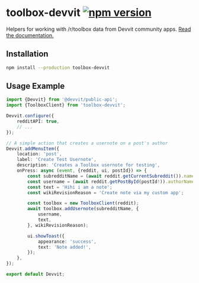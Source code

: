 # toolbox-devvit [![npm version](https://img.shields.io/npm/v/toolbox-devvit.svg)](https://www.npmjs.com/package/toolbox-devvit)

Helpers for working with /r/toolbox data from Devvit community apps. [Read the documentation.](https://toolbox-team.github.io/toolbox-devvit/)

## Installation

```bash
npm install --production toolbox-devvit
```

## Usage Example

```ts
import {Devvit} from '@devvit/public-api';
import {ToolboxClient} from 'toolbox-devvit';

Devvit.configure({
	redditAPI: true,
	// ...
});

// A simple action that creates a usernote on a post's author
Devvit.addMenuItem({
	location: 'post',
	label: 'Create Test Usernote',
	description: 'Creates a Toolbox usernote for testing',
	onPress: async (event, {reddit, ui, postId}) => {
		const subredditName = (await reddit.getCurrentSubreddit()).name;
		const username = (await reddit.getPostById(postId!)).authorName;
		const text = 'Hihi i am a note';
		const wikiRevisionReason = 'Create note via my custom app';

		const toolbox = new ToolboxClient(reddit);
		await toolbox.addUsernote(subredditName, {
			username,
			text,
		}, wikiRevisionReason);

		ui.showToast({
			appearance: 'success',
			text: 'Note added!',
		});
	},
});

export default Devvit;
```
